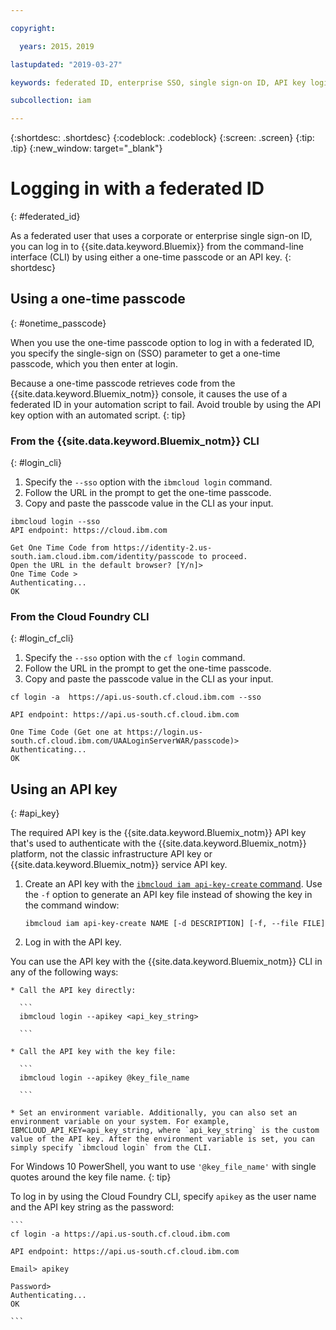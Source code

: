 ```yaml
---

copyright:

  years: 2015，2019

lastupdated: "2019-03-27"

keywords: federated ID, enterprise SSO, single sign-on ID, API key login, one-time passcode login

subcollection: iam

---
```


{:shortdesc: .shortdesc}
{:codeblock: .codeblock}
{:screen: .screen}
{:tip: .tip}
{:new_window: target="_blank"}

# Logging in with a federated ID
{: #federated_id}

As a federated user that uses a corporate or enterprise single sign-on ID, you can log in to {{site.data.keyword.Bluemix}} from the command-line interface (CLI) by using either a one-time passcode or an API key.
{: shortdesc}

## Using a one-time passcode
{: #onetime_passcode}

When you use the one-time passcode option to log in with a federated ID, you specify the single-sign on (SSO) parameter to get a one-time passcode, which you then enter at login.

Because a one-time passcode retrieves code from the {{site.data.keyword.Bluemix_notm}} console, it causes the use of a federated ID in your automation script to fail. Avoid trouble by using the API key option with an automated script.
{: tip}

### From the {{site.data.keyword.Bluemix_notm}} CLI
{: #login_cli}
1. Specify the `--sso` option with the `ibmcloud login` command.
2. Follow the URL in the prompt to get the one-time passcode.
3. Copy and paste the passcode value in the CLI as your input.

  ```
  ibmcloud login --sso
  API endpoint: https://cloud.ibm.com

  Get One Time Code from https://identity-2.us-south.iam.cloud.ibm.com/identity/passcode to proceed.
  Open the URL in the default browser? [Y/n]>
  One Time Code >
  Authenticating...
  OK

  ```

### From the Cloud Foundry CLI
{: #login_cf_cli}

1. Specify the `--sso` option with the `cf login` command.
2. Follow the URL in the prompt to get the one-time passcode.
3. Copy and paste the passcode value in the CLI as your input.

  ```
  cf login -a  https://api.us-south.cf.cloud.ibm.com --sso

  API endpoint: https://api.us-south.cf.cloud.ibm.com

  One Time Code (Get one at https://login.us-south.cf.cloud.ibm.com/UAALoginServerWAR/passcode)>
  Authenticating...
  OK

  ```

## Using an API key
{: #api_key}

The required API key is the {{site.data.keyword.Bluemix_notm}} API key that's used to authenticate with the {{site.data.keyword.Bluemix_notm}} platform, not the classic infrastructure API key or {{site.data.keyword.Bluemix_notm}} service API key.

1. Create an API key with the [`ibmcloud iam api-key-create` command](/docs/cli/reference/ibmcloud?topic=cloud-cli-ibmcloud_iam_api_key_create#ibmcloud_iam_api_key_create). Use the `-f` option to generate an API key file instead of showing the key in the command window:

   ```
   ibmcloud iam api-key-create NAME [-d DESCRIPTION] [-f, --file FILE]

   ```

2. Log in with the API key.

  You can use the API key with the {{site.data.keyword.Bluemix_notm}} CLI in any of the following ways:

    * Call the API key directly:

      ```
      ibmcloud login --apikey <api_key_string>

      ```

    * Call the API key with the key file:

      ```
      ibmcloud login --apikey @key_file_name

      ```

    * Set an environment variable. Additionally, you can also set an environment variable on your system. For example, IBMCLOUD_API_KEY=api_key_string, where `api_key_string` is the custom value of the API key. After the environment variable is set, you can simply specify `ibmcloud login` from the CLI.

   For Windows 10 PowerShell, you want to use `'@key_file_name'` with single quotes around the key file name.
   {: tip}

  To log in by using the Cloud Foundry CLI, specify `apikey` as the user name and the API key string as the password:

    ```
    cf login -a https://api.us-south.cf.cloud.ibm.com

    API endpoint: https://api.us-south.cf.cloud.ibm.com

    Email> apikey

    Password>
    Authenticating...
    OK

    ```
